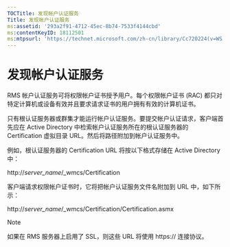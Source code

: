 ```yaml
---
TOCTitle: 发现帐户认证服务
Title: 发现帐户认证服务
ms:assetid: '293a2f91-4712-45ec-8b74-7533f4144cbd'
ms:contentKeyID: 18112501
ms:mtpsurl: 'https://technet.microsoft.com/zh-cn/library/Cc720224(v=WS.10)'
---
```


发现帐户认证服务
================

RMS 帐户认证服务可将权限帐户证书授予用户。每个权限帐户证书 (RAC) 都只对特定计算机或设备有效并且要求请求证书的用户拥有有效的计算机证书。

只有根认证服务器或群集才能运行帐户认证服务。要提交帐户认证请求，客户端首先应在 Active Directory 中检索帐户认证服务所在的根认证服务器的 Certification 虚拟目录 URL。然后将路径附加到帐户认证服务中。

例如，根认证服务器的 Certification URL 将按以下格式存储在 Active Directory 中：

http://*server\_name*/\_wmcs/Certification

客户端请求权限帐户证书时，它将把帐户认证服务文件名附加到 URL 中，如下所示：

http://*server\_name*/\_wmcs/Certification/Certification.asmx

> [!NOTE]  
> 如果在 RMS 服务器上启用了 SSL，则这些 URL 将使用 https:// 连接协议。  
